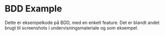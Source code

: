# BDD Example
Dette er eksempelkode på BDD, med en enkelt feature. Det er blandt andet brugt til screenshots i undervisningsmateriale og som eksempel.
